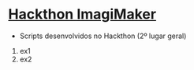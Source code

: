 # [Hackthon ImagiMaker](https://imagimaker.com.br/)
   - Scripts desenvolvidos no Hackthon (2º lugar geral)
1. ex1
2. ex2
